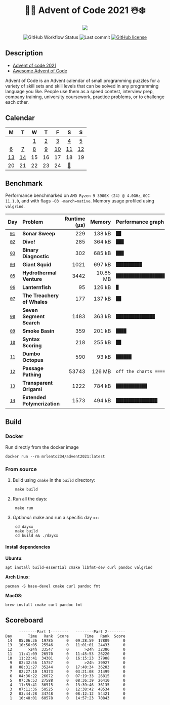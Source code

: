 <div align="center">

# 🎅🎄 Advent of Code 2021 ☃️❄️
 

![](https://img.shields.io/badge/stars%20⭐-28-gold.svg)

![GitHub Workflow Status](https://img.shields.io/github/workflow/status/lento234/advent2021/CMake)
![Last commit](https://img.shields.io/github/last-commit/lento234/advent2021)
[![GitHub license](https://img.shields.io/github/license/lento234/advent2021?color=blue)](https://github.com/lento234/advent2021/blob/main/LICENSE)

</div>


## Description

- [Advent of code 2021](https://adventofcode.com/2021/)
- [Awesome Advent of Code](https://github.com/Bogdanp/awesome-advent-of-code)


Advent of Code is an Advent calendar of small programming puzzles for a variety of skill sets and skill levels that can be solved in any programming language you like. People use them as a speed contest, interview prep, company training, university coursework, practice problems, or to challenge each other. 

## Calendar

|           M           |           T           |          W           |          T           |           F           |              S              |           S           |
| :-------------------: | :-------------------: | :------------------: | :------------------: | :-------------------: | :-------------------------: | :-------------------: |
|                       |                       | [1](day01/README.md) | [2](day02/README.md) | [3](day03/README.md)  |    [4](day04/README.md)     | [5](day05/README.md)  |
| [6](day06/README.md)  | [7](day07/README.md)  | [8](day08/README.md) | [9](day09/README.md) | [10](day10/README.md) |    [11](day11/README.md)    | [12](day12/README.md) |
| [13](day13/README.md) | [14](day14/README.md) |          15          |          16          |          17           |             18              |          19           |
|          20           |          21           |          22          |          23          |          24           | [🎁](https://bit.ly/3pnrWiY) |                       |

## Benchmark

Performance benchmarked on `AMD Ryzen 9 3900X (24) @ 4.0GHz`, `GCC 11.1.0`, and with flags `-O3 -march=native`. Memory usage profiled using `valgrind`.


|            Day             | Problem                     | Runtime (μs) |   Memory | Performance graph (`█ == 250 μs`)    |
| :------------------------: | :-------------------------- | -----------: | -------: | :----------------------------------- |
| [`01`](day01/src/main.cpp) | **Sonar Sweep**             |          229 |   138 kB | `██`                                 |
| [`02`](day02/src/main.cpp) | **Dive!**                   |          285 |   364 kB | `███`                                |
| [`03`](day03/src/main.cpp) | **Binary Diagnostic**       |          302 |   685 kB | `███`                                |
| [`04`](day04/src/main.cpp) | **Giant Squid**             |         1021 |   697 kB | `██████████`                         |
| [`05`](day05/src/main.cpp) | **Hydrothermal Venture**    |         3442 | 10.85 MB | `██████████████████████████████████` |
| [`06`](day06/src/main.cpp) | **Lanternfish**             |           95 |   126 kB | `█`                                  |
| [`07`](day07/src/main.cpp) | **The Treachery of Whales** |          177 |   137 kB | `██`                                 |
| [`08`](day08/src/main.cpp) | **Seven Segment Search**    |         1483 |   363 kB | `███████████████`                    |
| [`09`](day09/src/main.cpp) | **Smoke Basin**             |          359 |   201 kB | `████`                               |
| [`10`](day10/src/main.cpp) | **Syntax Scoring**          |          218 |   255 kB | `██`                                 |
| [`11`](day11/src/main.cpp) | **Dumbo Octopus**           |          590 |    93 kB | `██████`                             |
| [`12`](day12/src/main.cpp) | **Passage Pathing**         |        53743 |   126 MB | `off the charts ==================>` |
| [`13`](day13/src/main.cpp) | **Transparent Origami**     |         1222 |   784 kB | `████████████`                       |
| [`14`](day14/src/main.cpp) | **Extended Polymerization** |         1573 |   494 kB | `████████████████`                   |


## Build 

### Docker

Run directly from the docker image

    docker run --rm mrlento234/advent2021:latest

### From source

1. Build using `cmake` in the `build` directory:

        make build

2. Run all the days:

        make run

3. *Optional*: make and run a specific day `xx`:

        cd dayxx
        make build
        cd build && ./dayxx

#### Install dependencies

**Ubuntu**:
    
    apt install build-essential cmake libfmt-dev curl pandoc valgrind

**Arch Linux**:

    pacman -S base-devel cmake curl pandoc fmt

**MacOS**: 

    brew install cmake curl pandoc fmt

## Scoreboard

          --------Part 1--------   --------Part 2--------
    Day       Time   Rank  Score       Time   Rank  Score
     14   05:06:36  19785      0   09:28:59  17809      0
     13   10:56:05  25546      0   11:01:01  24433      0
     12       >24h  33547      0       >24h  32386      0
     11   11:41:09  26570      0   11:45:53  26220      0
     10   11:22:41  34301      0   16:15:23  37908      0
      9   02:32:56  15757      0       >24h  39927      0
      8   08:31:27  35244      0   17:40:34  36203      0
      7   02:27:10  19373      0   03:21:08  21499      0
      6   04:36:22  26672      0   07:19:33  26815      0
      5   07:36:53  27588      0   08:36:39  26410      0
      4   11:59:41  36515      0   13:39:46  36135      0
      3   07:11:36  50525      0   12:38:42  48534      0
      2   03:44:28  34748      0   08:12:12  54421      0
      1   10:48:01  60578      0   14:57:23  70843      0
